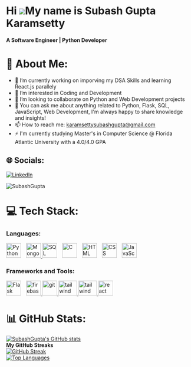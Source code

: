 Hi ![](https://user-images.githubusercontent.com/18350557/176309783-0785949b-9127-417c-8b55-ab5a4333674e.gif)My name is Subash Gupta Karamsetty
===============================================================================================================================================
<h4>A Software Engineer | Python Developer</h4>

# 💫 About Me:
- 🔭 I’m currently working on imporving my DSA Skills and learning React.js parallely
- 🌱 I’m interested in Coding and Development
- 💞️ I’m looking to collaborate on Python and Web Development projects
- 💬 You can ask me about anything related to Python, Flask, SQL, JavaScript, Web Development, I'm always happy to share knowledge and insights!
- 📫 How to reach me: karamsettysubashgupta@gmail.com
- ⚡ I'm currently studying Master's in Computer Science @ Florida Atlantic University with a 4.0/4.0 GPA

## 🌐 Socials:
[![LinkedIn](https://img.shields.io/badge/LinkedIn-%230077B5.svg?logo=linkedin&logoColor=white)](https://www.linkedin.com/in/subash-gupta-karamsetty-8364b7167)
<p align="left"> <img src="https://komarev.com/ghpvc/?username=SubashGupta&label=Profile%20views&color=0e75b6&style=flat" alt="SubashGupta" /> </p>

# 💻 Tech Stack:
<h3 align="left">Languages:</h3>
<p align="left"> 
  <a href="https://firebase.google.com/" target="_blank" rel="noreferrer" style="display:inline-block; margin-right:10px;">
    <img src="https://cdn4.iconfinder.com/data/icons/logos-and-brands/512/267_Python_logo-512.png" alt="Python" width="40" height="40"/>
  </a> 
  <a href="https://firebase.google.com/" target="_blank" rel="noreferrer"> <img src="https://www.tutorialsteacher.com/Content/images/home/mongodb.svg" alt="MongoDB" width="40" height="40"/> </a>
  <a href="https://www.w3schools.com/sql/" target="_blank" rel="noreferrer" style="display:inline-block; margin-right:10px;">
    <img src="https://www.freeiconspng.com/uploads/sql-file-icon-0.png" alt="SQL" width="40" height="40"/>
  </a>

  <a href="https://www.cprogramming.com/" target="_blank" rel="noreferrer" style="display:inline-block; margin-right:10px;">
    <img src="https://cdn.iconscout.com/icon/free/png-256/c-programming-569564.png" alt="C" width="40" height="40"/>
  </a>
  <a href="https://developer.mozilla.org/en-US/docs/Web/HTML" target="_blank" rel="noreferrer" style="display:inline-block; margin-right:10px;">
    <img src="https://www.w3.org/html/logo/downloads/HTML5_Logo_256.png" alt="HTML" width="40" height="40"/>
  </a>

  <a href="https://developer.mozilla.org/en-US/docs/Web/CSS" target="_blank" rel="noreferrer" style="display:inline-block; margin-right:10px;">
    <img src="https://cdn.pixabay.com/photo/2017/08/05/11/16/logo-2582747_960_720.png" alt="CSS" width="40" height="40"/>
  </a>
  <a href="https://firebase.google.com/" target="_blank" rel="noreferrer" style="display:inline-block; margin-right:10px;">
    <img src="https://upload.wikimedia.org/wikipedia/commons/thumb/9/99/Unofficial_JavaScript_logo_2.svg/2048px-Unofficial_JavaScript_logo_2.svg.png" alt="JavaScript" width="40" height="40"/>
  </a>
</p>

<h3 align="left">Frameworks and Tools:</h3>
<p align="left"> 
  <a href="https://flask.palletsprojects.com/" target="_blank" rel="noreferrer" style="display:inline-block; margin-right:10px;"><img src="https://instructobit.com/static/posts/111/ECHUS82IWZWS55YQOLWQD8PM1NKIM5WQLPNAXF1VF3P5526CDQ.jpg" alt="Flask" width="40" height="40"/></a>
  <a href="https://firebase.google.com/" target="_blank" rel="noreferrer"> <img src="https://www.vectorlogo.zone/logos/firebase/firebase-icon.svg" alt="firebase" width="40" height="40"/> </a> 
  <a href="https://git-scm.com/" target="_blank" rel="noreferrer"> <img src="https://img.icons8.com/nolan/512/github.png" alt="git" width="40" height="40"/> </a> 
  <a href="https://tailwindcss.com/" target="_blank" rel="noreferrer"> <img src="https://seeklogo.com/images/G/google-cloud-logo-ADE788217F-seeklogo.com.png" alt="tailwind" width="50" height="40"/> </a>  
  <a href="https://tailwindcss.com/" target="_blank" rel="noreferrer"> <img src="https://www.docker.com/wp-content/uploads/2022/03/Moby-logo.png" alt="tailwind" width="50" height="40"/> </a> 
  <a href="https://reactjs.org/" target="_blank" rel="noreferrer"> <img src="https://upload.wikimedia.org/wikipedia/commons/thumb/a/a7/React-icon.svg/2300px-React-icon.svg.png" alt="react" width="40" height="40"/> </a>
</p>

# 📊 GitHub Stats:

<a href="http://www.github.com/SubashGupta">
  <img src="https://github-readme-stats.vercel.app/api?username=SubashGupta&show_icons=true&theme=radical&border_radius=20&hide=contribs,prs&hide_rank=true&include_all_commits=true" alt="SubashGupta's GitHub stats"/>
</a>
<br>
<b>My GitHub Streaks</b>
<br>
<a href="http://www.github.com/SubashGupta"><img src="https://github-readme-streak-stats.herokuapp.com?user=SubashGupta&theme=dark&border_radius=20&area_color=1c1917" alt="GitHub Streak" /></a>
<br>
<a href="https://github.com/SubashGupta" align="left"> 
  <img src="https://github-readme-stats.vercel.app/api/top-langs/?username=SubashGupta&layout=donut&hide=Jupyter%20Notebook&langs_count=10&title_color=22c55e&text_color=ffffff&icon_color=0891b2&bg_color=1c1917&hide_border=true&border_radius=20&locale=en" alt="Top Languages"/>
</a>

<!--
<b>My Top Repositories</b>

<div width="100%" align="center">
  
<a href="https://github.com/SubashGupta/View-My-Images" align="left">
  <img align="left" width="45%" src="https://github-readme-stats.vercel.app/api/top-langs/?username=SubashGupta&repo=View-My-Images&title_color=22c55e&text_color=ffffff&icon_color=0891b2&bg_color=1c1917&hide_border=true&locale=en&layout=compact" />
</a>

<a href="https://github.com/SubashGupta/studentmanagementsystemseproject" align="right">
  <img align="right" width="45%" src="https://github-readme-stats.vercel.app/api/top-langs/?username=SubashGupta&repo=studentmanagementsystemseproject&title_color=22c55e&text_color=ffffff&icon_color=0891b2&bg_color=1c1917&hide_border=true&locale=en&layout=compact" />
</a>

</div>
<br /><br /><br /><br /><br /><br /><br /> 

-->
